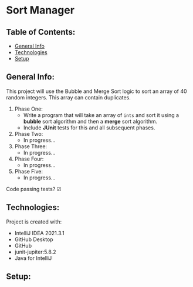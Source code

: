 # Sort Manager

## Table of Contents:

* [General Info](#general-info)
* [Technologies](#techonologies)
* [Setup](#setup)

## General Info:
This project will use the Bubble and Merge Sort logic to sort an array of 40 random integers. This array can contain duplicates.
1. Phase One:
   * Write a program that will take an array of `ints` and sort it using a **bubble** sort algorithm and then a **merge** sort algorithm.
   * Include **JUnit** tests for this and all subsequent phases.
2. Phase Two:
   * In progress...
3. Phase Three:
   * In progress...
4. Phase Four:
   * In progress...
6. Phase Five:
   * In progress...

Code passing tests? &#9745;

## Technologies:

Project is created with:
* IntelliJ IDEA 2021.3.1
* GitHub Desktop
* GitHub
* junit-jupiter:5.8.2
* Java for IntelliJ

## Setup:
